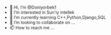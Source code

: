 - 👋 Hi, I’m @Doniyorbek1
- 👀 I’m interested in Sun'iy intellek
- 🌱 I’m currently learning C++,Python,Django,SQL
- 💞️ I’m looking to collaborate on ...
- 📫 How to reach me ...

<!---
Doniyorbek1/Doniyorbek1 is a ✨ special ✨ repository because its `README.md` (this file) appears on your GitHub profile.
You can click the Preview link to take a look at your changes.
--->
